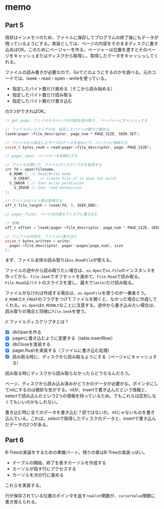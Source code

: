 # memo

## Part 5

現状はインメモリのため、ファイルに保存してプログラムの終了後にもデータが残っているようにする。実装としては、ページの内容をそのままディスクに書き込めばOK。このためにページャーを作る。ページャーは位置を渡すとそのページをキャッシュまたはディスクから取得し、取得したデータをキャッシュしてくれる。

ファイルの読み書きが必要なので、Goでどのようにするのかを調べる。元のコードでは、lseek・read・open・writeを使っている。

- 指定したバイト数だけ進める（そこから読み始める）
- 指定したバイト数だけ読み取る
- 指定したバイト数だけ書き込む

の3つができればOK。

```c
// get_page: ファイルからページの内容を読み取り、 ページャーにキャッシュする

// ファイルディスクリプタを、指定したバイトの数だけ進める
lseek(pager->file_descriptor, page_num * PAGE_SIZE, SEEK_SET);

// ファイルから指定したサイズのデータを読みとり、バッファに格納する
ssize_t bytes_read = read(pager->file_descriptor, page, PAGE_SIZE);

// pager_open: ページャーを初期化する

// ファイルを開いて、ファイルディスクリプタを取得する
int fd = open(filename,
  O_RDWR | 	// Read/Write mode
    O_CREAT,	// Create file if it does not exist
  S_IWUSR |	// User write permission
    S_IRUSR	// User read permission
);

// ファイルのバイト数を取得する
off_t file_length = lseek(fd, 0, SEEK_END);

// pager_flush: ページの内容をディスクに書き込む

// 省略
off_t offset = lseek(pager->file_descriptor, page_num * PAGE_SIZE, SEEK_SET);

// バッファの内容を、ファイルに書き込む
ssize_t bytes_written = write(
  pager->file_descriptor, pager->pages[page_num], size
);
```

まず、ファイル全体の読み取りは`os.ReadFile`が使える。

ファイルの途中から読み取りたい場合は、`os.Open`で`os.File`のインスタンスを作ってから、`File.Seek`でオフセットを進めて、`File.Read`で読み取る。`File.Read`はバイトのスライスを渡し、最大で`len(b)`だけ読み取る。

ファイルがなければ作成する場合は、`os.OpenFile`を使うのが一番楽そう。`O_RDWR`と`O_CREAT`のフラグをつけてファイルを開くと、なかった場合に作成してくれる。`os.Open`は`O_RDONLY`なことに注意する。途中から書き込みたい場合は、読み取りの場合と同様に`File.Seek`を使う。

// ファイルディスクリプタとは？

- [x] dbOpenを作る
- [x] pagerに書き込むように変更する（table.insertRow）
- [x] dbCloseを実装する
- [x] pager.flushを実装する（ファイルに書き込む処理）
- [x] 読み取る時に、ディスクから読み取るようにする（ページャにキャッシュする）

読み取る時にディスクから読み取らなかったらどうなるんだろう。

ページ、ディスクから読み込み済みかどうかのデータが必要かな。ポインタにしてnilにするのは微妙な気がする。nilが、insertで書き込んだという情報と、selectで読み込んだという2つの情報を持っているため。でもこれらは区別しなくてもいいのかもしれない。

書き込む時に全てのデータを書き込む？訳ではないか。nilじゃないものを書き込んでいる。これは、selectで取得したディスクのデータと、insertで書き込んだデータの2つがある。

## Part 6

B-Treeの実装をするための準備パート。残りの章はB-Treeの実装っぽい。

- テーブルの開始、終了を表すカーソルを作成する
- カーソルが指す行にアクセスする
- カーソルを次の行に進める

これらを実装する。

行が保存されている位置のポインタを返す`rowSlot`関数が、`cursorValue`関数に書き換えられる。
